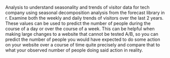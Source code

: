 Analysis to understand seasonality and trends of visitor data for tech company using seasonal decomposition analysis from the forecast library in r. Examine both the weekly and daily trends of visitors over the last 2 years. These values can be used to predict the number of people during the course of a day or over the course of a week. This can be helpful when making large changes to a website that cannot be tested A/B, so you can predict the number of people you would have expected to do some action on your website over a course of time quite precisely and compare that to what your observed number of people doing said action in reality.
